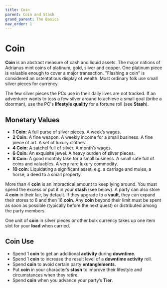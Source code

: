 ```yaml
---
title: Coin
parent: Coin and Stash
grand_parent: The Basics
nav_order: 1
---
```


# Coin
**Coin** is an abstract measure of cash and liquid assets. The major nations of Adrianus mint coins of platinum, gold, silver and copper. One platinum piece is valuable enough to cover a major transaction. "Flashing a coin" is considered an ostentatious display of wealth. Most ordinary folk use small silver pieces for currency.

The few silver pieces the PCs use in their daily lives are not tracked. If an adventurer wants to toss a few silver around to achieve a small goal (bribe a doorman), use the PC's **lifestyle quality** for a fortune roll (see **Stash**).

## Monetary Values
* **1 Coin:** A full purse of silver pieces. A week’s wages.
* **2 Coin:** A fine weapon. A weekly income for a small business. A fine piece of art. A set of luxury clothes.
* **4 Coin:** A satchel full of silver. A month’s wages.
* **6 Coin:** An exquisite jewel. A heavy burden of silver pieces.
* **8 Coin:** A good monthly take for a small business. A small safe full of coins and valuables. A very rare luxury commodity.
* **10 coin:** Liquidating a significant asset, e.g. a carriage and mules, a horse, a deed to a small property.

More than 4 **coin** is an impractical amount to keep lying around. You must spend the excess or put it in your **stash** (see below). A party can also store 4 **coin** in their lair, by default. If they upgrade to a **vault**, they can expand their stores to 8 and then 16 **coin**. Any **coin** beyond their limit must be spent as soon as possible (typically before the next quest) or distributed among the party members.

One unit of **coin** in silver pieces or other bulk currency takes up one item slot for your **load** when carried.

## Coin Use

* Spend 1 **coin** to get an additional **activity** during **downtime**.
* Spend 1 **coin** to increase the result level of a **downtime activity** roll.
* Spend **coin** to avoid certain party **entanglements**.
* Put **coin** in your character’s **stash** to improve their lifestyle and circumstances when they retire.
* Spend **coin** when you advance your party’s **Tier**.
